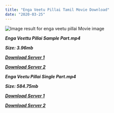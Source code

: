 ```yaml
---
title: "Enga Veetu Pillai Tamil Movie Download"
date: "2020-03-25"
---
```


![Image result for enga veetu pillai  Movie image](http://images.moviebuff.com/6337608e-caf6-4b83-9cce-eac74562a2b8?w=600)

**_Enga Veettu Pillai Sample Part.mp4_**

**_Size: 3.96mb_**

**_[Download Server 1](http://b4.wetransfer.vip/files/{cda5df2c15b60541c0c08958a9aa30b512670539b38ddb53042c71b1d10bc2b4}20Actor{cda5df2c15b60541c0c08958a9aa30b512670539b38ddb53042c71b1d10bc2b4}20Hits{cda5df2c15b60541c0c08958a9aa30b512670539b38ddb53042c71b1d10bc2b4}20Collection/M.{cda5df2c15b60541c0c08958a9aa30b512670539b38ddb53042c71b1d10bc2b4}20G.{cda5df2c15b60541c0c08958a9aa30b512670539b38ddb53042c71b1d10bc2b4}20Ramachandran{cda5df2c15b60541c0c08958a9aa30b512670539b38ddb53042c71b1d10bc2b4}20(M.G.R){cda5df2c15b60541c0c08958a9aa30b512670539b38ddb53042c71b1d10bc2b4}20Movies{cda5df2c15b60541c0c08958a9aa30b512670539b38ddb53042c71b1d10bc2b4}20Collections/Enga{cda5df2c15b60541c0c08958a9aa30b512670539b38ddb53042c71b1d10bc2b4}20Veettu{cda5df2c15b60541c0c08958a9aa30b512670539b38ddb53042c71b1d10bc2b4}20Pillai{cda5df2c15b60541c0c08958a9aa30b512670539b38ddb53042c71b1d10bc2b4}20(1965)/Enga{cda5df2c15b60541c0c08958a9aa30b512670539b38ddb53042c71b1d10bc2b4}20Veettu{cda5df2c15b60541c0c08958a9aa30b512670539b38ddb53042c71b1d10bc2b4}20Pillai{cda5df2c15b60541c0c08958a9aa30b512670539b38ddb53042c71b1d10bc2b4}20(1965){cda5df2c15b60541c0c08958a9aa30b512670539b38ddb53042c71b1d10bc2b4}20Sample{cda5df2c15b60541c0c08958a9aa30b512670539b38ddb53042c71b1d10bc2b4}20HD.mp4)_**

**_[Download Server 2](http://b4.wetransfer.vip/files/{cda5df2c15b60541c0c08958a9aa30b512670539b38ddb53042c71b1d10bc2b4}20Actor{cda5df2c15b60541c0c08958a9aa30b512670539b38ddb53042c71b1d10bc2b4}20Hits{cda5df2c15b60541c0c08958a9aa30b512670539b38ddb53042c71b1d10bc2b4}20Collection/M.{cda5df2c15b60541c0c08958a9aa30b512670539b38ddb53042c71b1d10bc2b4}20G.{cda5df2c15b60541c0c08958a9aa30b512670539b38ddb53042c71b1d10bc2b4}20Ramachandran{cda5df2c15b60541c0c08958a9aa30b512670539b38ddb53042c71b1d10bc2b4}20(M.G.R){cda5df2c15b60541c0c08958a9aa30b512670539b38ddb53042c71b1d10bc2b4}20Movies{cda5df2c15b60541c0c08958a9aa30b512670539b38ddb53042c71b1d10bc2b4}20Collections/Enga{cda5df2c15b60541c0c08958a9aa30b512670539b38ddb53042c71b1d10bc2b4}20Veettu{cda5df2c15b60541c0c08958a9aa30b512670539b38ddb53042c71b1d10bc2b4}20Pillai{cda5df2c15b60541c0c08958a9aa30b512670539b38ddb53042c71b1d10bc2b4}20(1965)/Enga{cda5df2c15b60541c0c08958a9aa30b512670539b38ddb53042c71b1d10bc2b4}20Veettu{cda5df2c15b60541c0c08958a9aa30b512670539b38ddb53042c71b1d10bc2b4}20Pillai{cda5df2c15b60541c0c08958a9aa30b512670539b38ddb53042c71b1d10bc2b4}20(1965){cda5df2c15b60541c0c08958a9aa30b512670539b38ddb53042c71b1d10bc2b4}20Sample{cda5df2c15b60541c0c08958a9aa30b512670539b38ddb53042c71b1d10bc2b4}20HD.mp4)_**

**_Enga Veetu Pillai Single Part.mp4_**

**_Size: 584.75mb_**

**_[Download Server 1](http://b4.wetransfer.vip/files/{cda5df2c15b60541c0c08958a9aa30b512670539b38ddb53042c71b1d10bc2b4}20Actor{cda5df2c15b60541c0c08958a9aa30b512670539b38ddb53042c71b1d10bc2b4}20Hits{cda5df2c15b60541c0c08958a9aa30b512670539b38ddb53042c71b1d10bc2b4}20Collection/M.{cda5df2c15b60541c0c08958a9aa30b512670539b38ddb53042c71b1d10bc2b4}20G.{cda5df2c15b60541c0c08958a9aa30b512670539b38ddb53042c71b1d10bc2b4}20Ramachandran{cda5df2c15b60541c0c08958a9aa30b512670539b38ddb53042c71b1d10bc2b4}20(M.G.R){cda5df2c15b60541c0c08958a9aa30b512670539b38ddb53042c71b1d10bc2b4}20Movies{cda5df2c15b60541c0c08958a9aa30b512670539b38ddb53042c71b1d10bc2b4}20Collections/Enga{cda5df2c15b60541c0c08958a9aa30b512670539b38ddb53042c71b1d10bc2b4}20Veettu{cda5df2c15b60541c0c08958a9aa30b512670539b38ddb53042c71b1d10bc2b4}20Pillai{cda5df2c15b60541c0c08958a9aa30b512670539b38ddb53042c71b1d10bc2b4}20(1965)/Enga{cda5df2c15b60541c0c08958a9aa30b512670539b38ddb53042c71b1d10bc2b4}20Veettu{cda5df2c15b60541c0c08958a9aa30b512670539b38ddb53042c71b1d10bc2b4}20Pillai{cda5df2c15b60541c0c08958a9aa30b512670539b38ddb53042c71b1d10bc2b4}20(1965){cda5df2c15b60541c0c08958a9aa30b512670539b38ddb53042c71b1d10bc2b4}20Single{cda5df2c15b60541c0c08958a9aa30b512670539b38ddb53042c71b1d10bc2b4}20Part{cda5df2c15b60541c0c08958a9aa30b512670539b38ddb53042c71b1d10bc2b4}20HD.mp4)_**

**_[Download Server 2](http://b4.wetransfer.vip/files/{cda5df2c15b60541c0c08958a9aa30b512670539b38ddb53042c71b1d10bc2b4}20Actor{cda5df2c15b60541c0c08958a9aa30b512670539b38ddb53042c71b1d10bc2b4}20Hits{cda5df2c15b60541c0c08958a9aa30b512670539b38ddb53042c71b1d10bc2b4}20Collection/M.{cda5df2c15b60541c0c08958a9aa30b512670539b38ddb53042c71b1d10bc2b4}20G.{cda5df2c15b60541c0c08958a9aa30b512670539b38ddb53042c71b1d10bc2b4}20Ramachandran{cda5df2c15b60541c0c08958a9aa30b512670539b38ddb53042c71b1d10bc2b4}20(M.G.R){cda5df2c15b60541c0c08958a9aa30b512670539b38ddb53042c71b1d10bc2b4}20Movies{cda5df2c15b60541c0c08958a9aa30b512670539b38ddb53042c71b1d10bc2b4}20Collections/Enga{cda5df2c15b60541c0c08958a9aa30b512670539b38ddb53042c71b1d10bc2b4}20Veettu{cda5df2c15b60541c0c08958a9aa30b512670539b38ddb53042c71b1d10bc2b4}20Pillai{cda5df2c15b60541c0c08958a9aa30b512670539b38ddb53042c71b1d10bc2b4}20(1965)/Enga{cda5df2c15b60541c0c08958a9aa30b512670539b38ddb53042c71b1d10bc2b4}20Veettu{cda5df2c15b60541c0c08958a9aa30b512670539b38ddb53042c71b1d10bc2b4}20Pillai{cda5df2c15b60541c0c08958a9aa30b512670539b38ddb53042c71b1d10bc2b4}20(1965){cda5df2c15b60541c0c08958a9aa30b512670539b38ddb53042c71b1d10bc2b4}20Single{cda5df2c15b60541c0c08958a9aa30b512670539b38ddb53042c71b1d10bc2b4}20Part{cda5df2c15b60541c0c08958a9aa30b512670539b38ddb53042c71b1d10bc2b4}20HD.mp4)_**
